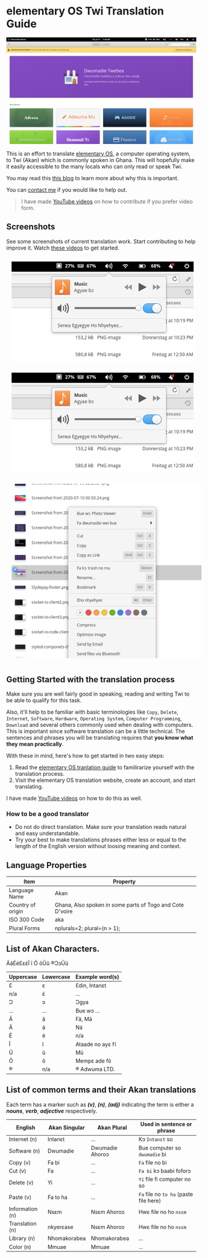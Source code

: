 # elementary OS Twi Translation Guide

![elementary OS](images/appcenter.png)

This is an effort to translate [elementary OS](https://elementary.io), a computer operating system, to Twi (Akan) which is commonly spoken in Ghana. This will hopefully make it easily accessible to the many locals who can only read or speak Twi.

You may read this [this blog](https://aberba.com/2020/translating-elementary-os-to-twi/) to learn more about why this is important. 

You can [contact me](https://github.com/aberba) if you would like to help out.

> I have made [YouTube videos](https://www.youtube.com/playlist?list=PL6M5AjwPmqHgx72Dgue4Hcb4dpnKfHbxV) on how to contribute if you prefer video form.

## Screenshots

See some screenshots of current translation work. Start contributing to help improve it. Watch [these videos](https://www.youtube.com/playlist?list=PL6M5AjwPmqHgx72Dgue4Hcb4dpnKfHbxV) to get started.

<section style="display: flex; flex-direction: row; flex-wrap: wrap;">
<img style="margin: 1em;" src="images/sound-indicator.png" alt="screenshot"/> 
<img style="margin: 1em;" src="images/sound-indicator.png" alt="screenshot"/> 
<img style="margin: 1em;" src="images/files-menu.png" alt="screenshot"/> 
</section>

## Getting Started with the translation process
Make sure you are well fairly good in speaking, reading and writing Twi to be able to qualify for this task.

Also, it'll help to be familiar with basic terminologies like `Copy`, `Delete`, `Internet`, `Software`, `Hardware`, `Operating System`, `Computer Programming`, `Download` and several others commonly used when dealing with computers. This is important since software translation can be a little technical. The sentences and phrases you will be translating requires that **you know what they mean practically**.

With these in mind, here's how to get started in two easy steps:
1. Read the [elementary OS tranlation guide](https://elementary.io/docs/translation-guide#translation-guide) to familirarize yourself with the translation process.
2. Visit the elementary OS translation website, create an account, and start translating.

I have made [YouTube videos](https://www.youtube.com/playlist?list=PL6M5AjwPmqHgx72Dgue4Hcb4dpnKfHbxV) on how to do this as well.

### How to be a good translator
* Do not do direct translation. Make sure your translation reads natural and easy understandable.
* Try your best to make translations phrases either less or equal to the length of the English version without loosing meaning and context.

## Language Properties

Item  | Property
-- | -- |
Language Name | Akan
Country of origin | Ghana, Also spoken in some parts of Togo and Cote D'voire
ISO 300 Code | aka 
Plural Forms | nplurals=2; plural=(n > 1);


## List of Akan Characters.
ÃãÉéƐɛέĨ ĩ Õ õŨũ ®ƆɔŨũ

Uppercase | Lowercase | Example word(s) 
-- | -- | -- |
Ɛ | ɛ | Ɛdin, Intanɛt
n/a | έ | ...
Ɔ | ɔ | Ɔgya
… | … | Bue wɔ …
Ã | ã | Fã, Mã
Ã | á | Ná
É | é | n/a
Ĩ | ĩ | Ataade no ayɛ fĩ
Ũ | ũ | Mũ
Õ | õ | Mempɛ ade fõ
® | n/a | ® Adwuma LTD.


## List of common terms and their Akan translations

Each term has a marker such as **_(v)_**, **_(n)_**, **_(adj)_** indicating the term is either a **_nouns_**, **_verb_**, **_adjective_** respectively.

English | Akan Singular  | Akan Plural  | Used in sentence or phrase 
-- | -- | -- | -- |
Internet (n) | Intanɛt | ... | Kɔ `Intanɛt` so
Software (n) | Dwumadie | Dwumadie Ahoroɔ | Bue computer so `dwumadie` bi | This is in the context of computers as opposed to an event/occasion
Copy (v) | Fa bi | ... | `Fa` file no bi |
Cut (v) | Fa | ... | `Fa bi` kɔ baabi foforɔ 
Delete (v) | Yi | ... | `Yi` file fi computer no so 
Paste (v) | Fa to ha | ... | `Fa` file no `to ha` (paste file here) | Avoid direct trasn])
Information (n) | Nsɛm | Nsɛm Ahoroɔ | Hwɛ file no ho `nsɛm` 
Translation (n) | nkyerɛase | Nsɛm Ahoroɔ | Hwɛ file no ho `nsɛm` 
Library (n) | Nhomakorabea | Nhomakorabea | ...
Color (n) | Mmuae | Mmuae | ...
